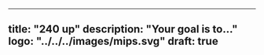 
---
title: "240 up"
description: "Your goal is to..."
logo: "../../../images/mips.svg"
draft: true
---
